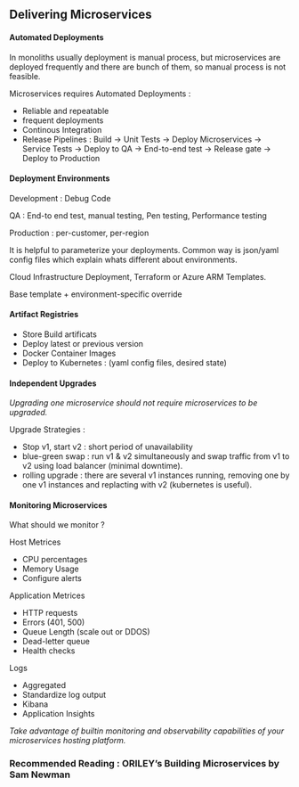 ## Delivering Microservices

#### Automated Deployments

In monoliths usually deployment is manual process, but microservices are deployed frequently and there are bunch of them, so manual process is not feasible.

Microservices requires Automated Deployments : 

- Reliable and repeatable 
- frequent deployments
- Continous Integration
- Release Pipelines : Build -> Unit Tests -> Deploy Microservices -> Service Tests -> Deploy to QA -> End-to-end test -> Release gate -> Deploy to Production

#### Deployment Environments

Development : Debug Code

QA : End-to end test, manual testing, Pen testing, Performance testing

Production : per-customer, per-region

It is helpful to parameterize your deployments. Common way is json/yaml config files which explain whats different about environments.

Cloud Infrastructure Deployment, Terraform or Azure ARM Templates.

Base template + environment-specific override

#### Artifact Registries

- Store Build artificats
- Deploy latest or previous version
- Docker Container Images
- Deploy to Kubernetes : (yaml config files, desired state)

#### Independent Upgrades

*Upgrading one microservice should not require microservices to be upgraded.*

Upgrade Strategies : 

- Stop v1, start v2 : short period of unavailability 
- blue-green swap : run v1 & v2 simultaneously and swap traffic from v1 to v2 using load balancer (minimal downtime).
- rolling upgrade : there are several v1 instances running, removing one by one v1 instances and replacting with v2 (kubernetes is useful).

#### Monitoring Microservices

What should we monitor ?

Host Metrices 

- CPU percentages
- Memory Usage
- Configure alerts

Application Metrices

- HTTP requests
- Errors (401, 500)
- Queue Length (scale out or DDOS)
- Dead-letter queue
- Health checks

Logs

- Aggregated
- Standardize log output 
- Kibana
- Application Insights

*Take advantage of builtin monitoring and observability capabilities of your microservices hosting platform.*

### Recommended Reading : ORILEY’s Building Microservices by Sam Newman